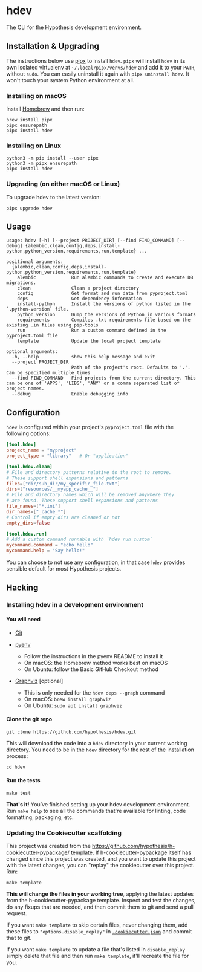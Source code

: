 # hdev

The CLI for the Hypothesis development environment.

Installation & Upgrading
------------------------

The instructions below use [pipx](https://pipxproject.github.io/pipx/) to
install `hdev`. `pipx` will install `hdev` in its own isolated virtualenv at
`~/.local/pipx/venvs/hdev` and add it to your `PATH`, without `sudo`. You can
easily uninstall it again with `pipx uninstall hdev`. It won't touch your
system Python environment at all.

### Installing on macOS

Install [Homebrew](https://brew.sh/) and then run:

```shellsession
brew install pipx
pipx ensurepath
pipx install hdev
```

### Installing on Linux

```shellsession
python3 -m pip install --user pipx
python3 -m pipx ensurepath
pipx install hdev
```

### Upgrading (on either macOS or Linux)

To upgrade hdev to the latest version:

```shellsession
pipx upgrade hdev
```

Usage
-----

```
usage: hdev [-h] [--project PROJECT_DIR] [--find FIND_COMMAND] [--debug] {alembic,clean,config,deps,install-python,python_version,requirements,run,template} ...

positional arguments:
  {alembic,clean,config,deps,install-python,python_version,requirements,run,template}
    alembic             Run alembic commands to create and execute DB migrations.
    clean               Clean a project directory
    config              Get format and run data from pyproject.toml
    deps                Get dependency information
    install-python      Install the versions of python listed in the `.python-version` file.
    python_version      Dump the versions of Python in various formats
    requirements        Compiles .txt requirements file based on the existing .in files using pip-tools
    run                 Run a custom command defined in the pyproject.toml file
    template            Update the local project template

optional arguments:
  -h, --help            show this help message and exit
  --project PROJECT_DIR
                        Path of the project's root. Defaults to '.'. Can be specified multiple times
  --find FIND_COMMAND   Find projects from the current directory. This can be one of 'APPS', 'LIBS', 'ANY' or a comma separated list of project names.
  --debug               Enable debugging info

```

Configuration
-------------

`hdev` is configured within your project's `pyproject.toml` file with the following options:

```toml
[tool.hdev]
project_name = "myproject"
project_type = "library"   # Or "application"

[tool.hdev.clean]
# File and directory patterns relative to the root to remove.
# These support shell expansions and patterns
files=["dir/sub_dir/my_specific_file.txt"]
dirs=["resources/__myapp_cache__"]
# File and directory names which will be removed anywhere they
# are found. These support shell expansions and patterns
file_names=["*.ini"]
dir_names=["_cache_*"]
# Control if empty dirs are cleaned or not
empty_dirs=false

[tool.hdev.run]
# Add a custom command runnable with `hdev run custom`
mycommand.command = "echo hello"
mycommand.help = "Say hello!"
```

You can choose to not use any configuration, in that case `hdev` provides
sensible default for most Hypothesis projects.

Hacking
-------

### Installing hdev in a development environment

#### You will need

* [Git](https://git-scm.com/)

* [pyenv](https://github.com/pyenv/pyenv)
  * Follow the instructions in the pyenv README to install it
  * On macOS: the Homebrew method works best on macOS
  * On Ubuntu: follow the Basic GitHub Checkout method

* [Graphviz](https://graphviz.org/) \[optional\]
  * This is only needed for the `hdev deps --graph` command
  * On macOS: `brew install graphviz`
  * On Ubuntu: `sudo apt install graphviz`

#### Clone the git repo

```terminal
git clone https://github.com/hypothesis/hdev.git
```

This will download the code into a `hdev` directory
in your current working directory. You need to be in the
`hdev` directory for the rest of the installation
process:

```terminal
cd hdev
```

#### Run the tests

```terminal
make test
```

**That's it!** You’ve finished setting up your hdev
development environment. Run `make help` to see all the commands that're
available for linting, code formatting, packaging, etc.

### Updating the Cookiecutter scaffolding

This project was created from the
https://github.com/hypothesis/h-cookiecutter-pypackage/ template.
If h-cookiecutter-pypackage itself has changed since this project was created, and
you want to update this project with the latest changes, you can "replay" the
cookiecutter over this project. Run:

```terminal
make template
```

**This will change the files in your working tree**, applying the latest
updates from the h-cookiecutter-pypackage template. Inspect and test the
changes, do any fixups that are needed, and then commit them to git and send a
pull request.

If you want `make template` to skip certain files, never changing them, add
these files to `"options.disable_replay"` in
[`.cookiecutter.json`](.cookiecutter.json) and commit that to git.

If you want `make template` to update a file that's listed in `disable_replay`
simply delete that file and then run `make template`, it'll recreate the file
for you.
